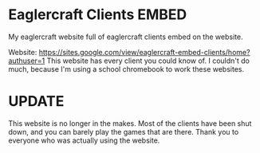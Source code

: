 # Eaglercraft Clients EMBED
My eaglercraft website full of eaglercraft clients embed on the website.

Website: https://sites.google.com/view/eaglercraft-embed-clients/home?authuser=1
This website has every client you could know of. I couldn't do much, because I'm using a school chromebook to work these websites.
# UPDATE
This website is no longer in the makes. Most of the clients have been shut down, and you can barely play the games that are there. Thank you to everyone who was actually using the website.
